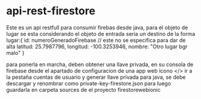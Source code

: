 # api-rest-firestore

Este es un api restfull para consumir firebas desde java, para el objeto de lugar se esta considerando
el objeto de entrada seria un destino de la forma
lugar:{
  id: numeroGeneradoFirebase // este no se especifica para dar de alta
  latitud: 25.7987796,
  longitud: -100.3253946,
  nombre: "Otro lugar bgr malo"
}

para ponerla en marcha, deben obtener una llave privada, en su consola de firebase desde el apartado de configuracion de una app web icono </>
ir a la pestaña cuentas de usuario y generar llave privada para java, se debe descargar y renombrar como private-key-firestore.json para luego guardarla en carpeta sources de el proyecto firestorewebionic

